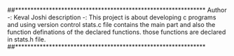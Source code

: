 ##**************************************************************
Author -: Keval Joshi
description -:  This project is about developing c programs and using version control
				stats.c file contains the main part and also the function definations of the declared functions. 
				those functions are declared in stats.h file.
##**************************************************************	
